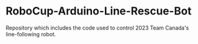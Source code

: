 # RoboCup-Arduino-Line-Rescue-Bot
Repository which includes the code used to control 2023 Team Canada's line-following robot.
